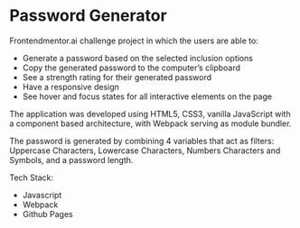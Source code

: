 # Password Generator

Frontendmentor.ai challenge project in which the users are able to:
- Generate a password based on the selected inclusion options
- Copy the generated password to the computer’s clipboard
- See a strength rating for their generated password
- Have a responsive design
- See hover and focus states for all interactive elements on the page

The application was developed using HTML5, CSS3, vanilla JavaScript with a component based architecture, with Webpack serving as module bundler.

The password is generated by combining 4 variables that act as filters: Uppercase Characters, Lowercase Characters, Numbers Characters and Symbols, and a password length.

Tech Stack:

* Javascript
* Webpack
* Github Pages
